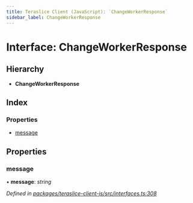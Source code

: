 ```yaml
---
title: Teraslice Client (JavaScript): `ChangeWorkerResponse`
sidebar_label: ChangeWorkerResponse
---
```


# Interface: ChangeWorkerResponse

## Hierarchy

* **ChangeWorkerResponse**

## Index

### Properties

* [message](changeworkerresponse.md#message)

## Properties

###  message

• **message**: *string*

*Defined in [packages/teraslice-client-js/src/interfaces.ts:308](https://github.com/terascope/teraslice/blob/653cf7530/packages/teraslice-client-js/src/interfaces.ts#L308)*

